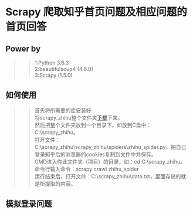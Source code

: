 Scrapy 爬取知乎首页问题及相应问题的首页回答
============================================
Power by
----------
>>1:Python 3.6.3<br>
>>2:beautifulsoup4 (4.6.0)<br>
>>3:Scrapy (1.5.0)<br>

如何使用
----------
>>首先将所需要的库安装好<br>
>>将scrapy_zhihu整个文件夹[下载](https://github.com/ReeeeeeStart/zhihu_spiders.git)下来。<br>
>>然后把整个文件夹放到一个目录下，如放到C盘中：C:\scrapy_zhihu。<br>
>>打开文件：C:\scrapy_zhihu\scrapy_zhihu\spiders\zhihu_spider.py，把自己登录知乎后的浏览器的cookies复制到文件中并保存。<br>
>>CMD进入你此文件夹（项目）的目录，如：cd C:\scrapy_zhihu。<br>
>>命令行输入命令：scrapy crawl zhihu_spider<br>
>>运行结束后，打开文件：C:\scrapy_zhihu\data.txt，里面存储的就是所提取的内容。<br>

模拟登录问题
----------
